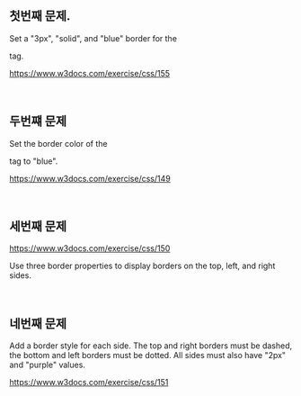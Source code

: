  ## 첫번째 문제. 
Set a "3px", "solid", and "blue" border for the <div> tag.

 https://www.w3docs.com/exercise/css/155

<!-- 
<!DOCTYPE html>
<html>
<head>
<title>Title of the document</title>
<style>
div{border: 3px solid blu}

</style>
</head>
<body>
<h1>Lorem Ipsum</h1>
<div>Lorem Ipsum is simply dummy text of the printing and typesetting industry.</div>
</body>
</html>
-->

<br>

## 두번쨰 문제
Set the border color of the <div> tag to "blue".

https://www.w3docs.com/exercise/css/149


<!-- <!DOCTYPE html>
<html>
<head>
<title>Title of the document</title>
<style>
div{
border-style:dashed;
border-width:6px;
border-color:blue
}
</style>
</head>
<body>
<h1>Lorem Ipsum</h1>
<p>Lorem Ipsum is simply dummy text of the printing and typesetting industry.</p>
<div>Here can be any information.</div>
</body>
</html> -->

<br>

## 세번째 문제
https://www.w3docs.com/exercise/css/150

Use three border properties to display borders on the top, left, and right sides.

<!-- <!DOCTYPE html>
<html>
<head>
<title>Title of the document</title>
<style>
div{
border-style:dashed;
border-width:6px;
color:purple;
border-top:0;
border-left:0;
border-right:0;
}
</style>
</head>
<body>
<h1>Lorem Ipsum</h1>
<p>Lorem Ipsum is simply dummy text of the printing and typesetting industry.</p>
<div>Here can be any information.</div>
</body>
</html> -->

<br>

## 네번째 문제
Add a border style for each side. The top and right borders must be dashed, the bottom and left borders must be dotted. All sides must also have "2px" and "purple" values.

https://www.w3docs.com/exercise/css/151

<!-- <!DOCTYPE html>
<html>
<head>
<title>Title of the document</title>
<style>
div{
border-top:2px dashed purple;
border-right:2px dashed purple;
border-bottom:2px dotted purple;
border-left:2px dotted purple;
}
</style>
</head>
<body>
<h1>Heading.</h1>
<p>Here is some paragraph.</p>
<div>Here can be any information.</div>
</body>
</html> -->